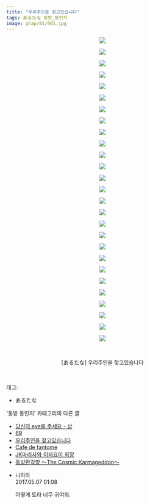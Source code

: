```yaml
---
title: "우리주인을 찾고있습니다"
tags: あるたな 동방_동인지
image: ghap/81/001.jpg
---
```

<div class="article">
<p style="text-align: center; clear: none; float: none;"><img src="{{ site.nasurl }}/ghap/81/001.jpg"/></p>
<p style="text-align: center; clear: none; float: none;"><img src="{{ site.nasurl }}/ghap/81/002.jpg"/></p>
<p style="text-align: center; clear: none; float: none;"><img src="{{ site.nasurl }}/ghap/81/003.jpg"/></p>
<p style="text-align: center; clear: none; float: none;"><img src="{{ site.nasurl }}/ghap/81/004.jpg"/></p>
<p style="text-align: center; clear: none; float: none;"><img src="{{ site.nasurl }}/ghap/81/005.jpg"/></p>
<p style="text-align: center; clear: none; float: none;"><img src="{{ site.nasurl }}/ghap/81/006.jpg"/></p>
<p style="text-align: center; clear: none; float: none;"><img src="{{ site.nasurl }}/ghap/81/007.jpg"/></p>
<p style="text-align: center; clear: none; float: none;"><img src="{{ site.nasurl }}/ghap/81/008.jpg"/></p>
<p style="text-align: center; clear: none; float: none;"><img src="{{ site.nasurl }}/ghap/81/009.jpg"/></p>
<p style="text-align: center; clear: none; float: none;"><img src="{{ site.nasurl }}/ghap/81/010.jpg"/></p>
<p style="text-align: center; clear: none; float: none;"><img src="{{ site.nasurl }}/ghap/81/011.jpg"/></p>
<p style="text-align: center; clear: none; float: none;"><img src="{{ site.nasurl }}/ghap/81/012.jpg"/></p>
<p style="text-align: center; clear: none; float: none;"><img src="{{ site.nasurl }}/ghap/81/013.jpg"/></p>
<p style="text-align: center; clear: none; float: none;"><img src="{{ site.nasurl }}/ghap/81/014.jpg"/></p>
<p style="text-align: center; clear: none; float: none;"><img src="{{ site.nasurl }}/ghap/81/015.jpg"/></p>
<p style="text-align: center; clear: none; float: none;"><img src="{{ site.nasurl }}/ghap/81/016.jpg"/></p>
<p style="text-align: center; clear: none; float: none;"><img src="{{ site.nasurl }}/ghap/81/017.jpg"/></p>
<p style="text-align: center; clear: none; float: none;"><img src="{{ site.nasurl }}/ghap/81/018.jpg"/></p>
<p style="text-align: center; clear: none; float: none;"><img src="{{ site.nasurl }}/ghap/81/019.jpg"/></p>
<p style="text-align: center; clear: none; float: none;"><img src="{{ site.nasurl }}/ghap/81/020.jpg"/></p>
<p style="text-align: center; clear: none; float: none;"><img src="{{ site.nasurl }}/ghap/81/021.jpg"/></p>
<p style="text-align: center; clear: none; float: none;"><img src="{{ site.nasurl }}/ghap/81/022.jpg"/></p>
<p style="text-align: center; clear: none; float: none;"><img src="{{ site.nasurl }}/ghap/81/023.jpg"/></p>
<p style="text-align: center; clear: none; float: none;"><img src="{{ site.nasurl }}/ghap/81/024.jpg"/></p>
<p style="text-align: center; clear: none; float: none;"><img src="{{ site.nasurl }}/ghap/81/025.jpg"/></p>
<p style="text-align: center; clear: none; float: none;"><img src="{{ site.nasurl }}/ghap/81/026.jpg"/></p>
<p style="text-align: center; clear: none; float: none;"><img src="{{ site.nasurl }}/ghap/81/027.jpg"/></p>
<p style="text-align: center; clear: none; float: none;"><br/></p>
<p style="text-align: center; clear: none; float: none;">[あるたな] 우리주인을 찾고있습니다</p>
<p><br/></p>
</div><div class="tagTrail">
<p>태그: </p>
<ul>
<li>あるたな</li>
</ul>
</div><div class="another">
<p>'동방 동인지' 카테고리의 다른 글</p>
<ul>
<li><a href="/2016-06-16-ghap_83">당신의 eye를 주세요 - 상</a></li>
<li><a href="/2016-06-16-ghap_82">69</a></li>
<li><a href="/2016-06-16-ghap_81">우리주인을 찾고있습니다</a></li>
<li><a href="/2016-06-16-ghap_80">Cafe de fantome</a></li>
<li><a href="/2016-06-16-ghap_79">JK마리사와 이자요이 회장</a></li>
<li><a href="/2016-06-16-ghap_77">동방환각향 ～The Cosmic Karmageddon～</a></li>
</ul>
</div><div class="cb_module cb_fluid">
<div class="cb_wrt cb_profile">
<div class="comment">
<ul>
<li class="cb_thumb_off" id="comment14982420">
<div class="cb_comment_area">
<div class="cb_info_area">
<div class="cb_section">
<span class="cb_nick_name">나하하</span>
</div>
<div class="cb_section">
<span class="cb_date">2017.05.07 01:08 </span>
</div>
</div>
<div class="cb_dsc_comment">
<p class="cb_dsc">
											어떻게 토라 너무 귀여워.
										</p>
</div>
</div></li>
</ul>
</div>
</div><!-- commentList close -->
</div>